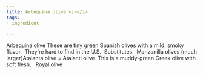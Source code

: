```yaml
---
title: Arbequina olive <i></i>
tags:
- ingredient

---
```

Arbequina olive These are tiny green Spanish olives with a mild, smoky flavor.  They're hard to find in the U.S.  Substitutes:  Manzanilla olives (much larger)Atalanta olive = Atalanti olive  This is a muddy-green Greek olive with soft flesh.   Royal olive

